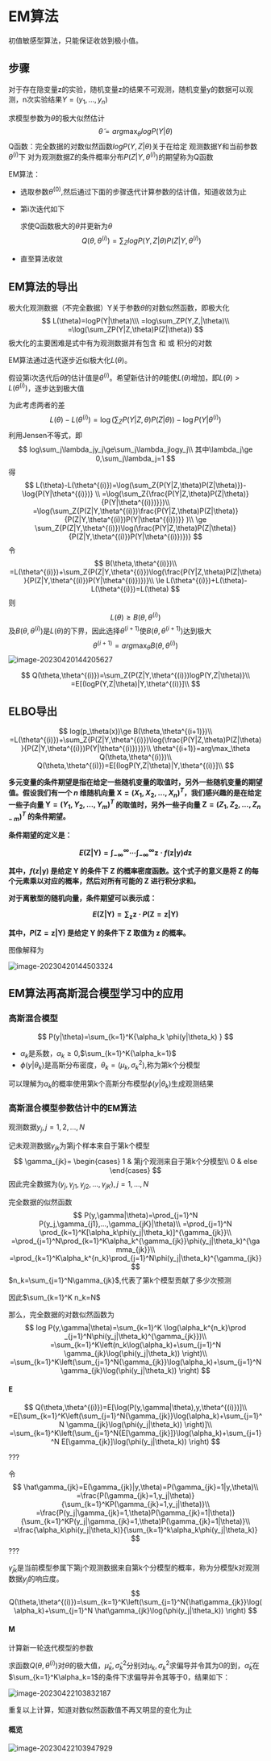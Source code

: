# EM算法

初值敏感型算法，只能保证收敛到极小值。

## 步骤

对于存在隐变量z的实验，随机变量z的结果不可观测，随机变量y的数据可以观测，n次实验结果$Y=(y_1,...,y_n)$

求模型参数为$\theta$的极大似然估计
$$
\tilde{\theta}=arg\max_{\theta}logP(Y|\theta)
$$
Q函数：完全数据的对数似然函数$logP(Y,Z|\theta)$关于在给定 观测数据Y和当前参数$\theta^{(i)}$下 对为观测数据Z的条件概率分布$P(Z|Y,\theta^{(i)})$的期望称为Q函数

EM算法：

- 选取参数$\theta^{(0)}$,然后通过下面的步骤迭代计算参数的估计值，知道收敛为止

- 第i次迭代如下

  求使Q函数极大的$\theta$并更新为$\theta$
  $$
  Q(\theta,\theta^{(i)})=\sum_Z log P(Y,Z|\theta)P(Z|Y,\theta^{(i)})
  $$

- 直至算法收敛

## EM算法的导出

极大化观测数据（不完全数据）Y关于参数$\theta$的对数似然函数，即极大化
$$
L(\theta)=logP(Y|\theta)\\\
=log\sum_ZP(Y,Z,|\theta)\\
=\log(\sum_ZP(Y|Z,\theta)P(Z|\theta))
$$
极大化的主要困难是式中有为观测数据并有包含 和 或 积分的对数

EM算法通过迭代逐步近似极大化$L(\theta)$。

假设第i次迭代后$\theta$的估计值是$\theta^{(i)}$。希望新估计的$\theta$能使$L(\theta)$增加，即$L(\theta)>L(\theta^{(i)})$，逐步达到极大值

为此考虑两者的差
$$
L(\theta)-L(\theta^{(i)})=\log(\sum_Z{P(Y|Z,\theta)P(Z|\theta)})-\log{P(Y|\theta^{(i)})}
$$
利用Jensen不等式，即
$$
log\sum_j\lambda_jy_j\ge\sum_j\lambda_jlogy_j\\
其中\lambda_j\ge 0,\sum_j\lambda_j=1
$$
得
$$
L(\theta)-L(\theta^{(i)})=\log(\sum_Z{P(Y|Z,\theta)P(Z|\theta)})-\log{P(Y|\theta^{(i)})} \\
=\log(\sum_Z{\frac{P(Y|Z,\theta)P(Z|\theta)}{P(Y|\theta^{(i)})}})\\
=\log(\sum_Z{P(Z|Y,\theta^{(i)})\frac{P(Y|Z,\theta)P(Z|\theta)}{P(Z|Y,\theta^{(i)})P(Y|\theta^{(i)})}} )\\
\ge \sum_Z{P(Z|Y,\theta^{(i)})\log(\frac{P(Y|Z,\theta)P(Z|\theta)}{P(Z|Y,\theta^{(i)})P(Y|\theta^{(i)})})}
$$
令
$$
B(\theta,\theta^{(i)})\\
=L(\theta^{(i)})+\sum_Z{P(Z|Y,\theta^{(i)})\log(\frac{P(Y|Z,\theta)P(Z|\theta)}{P(Z|Y,\theta^{(i)})P(Y|\theta^{(i)})})}\\
\le L(\theta^{(i)})+L(\theta)-L(\theta^{(i)})=L(\theta)
$$
则
$$
L(\theta)\ge B(\theta,\theta^{(i)})
$$
及$B(\theta,\theta^{(i)})$是$L(\theta)$的下界，因此选择$\theta^{(i+1)}$使$B(\theta,\theta^{(i+1)})$达到极大
$$
\theta^{(i+1)}=arg\max_{\theta}B(\theta,\theta^{(i)})
$$
![image-20230420144205627](./EM%E7%AE%97%E6%B3%95%E5%8F%8A%E5%85%B6%E6%8E%A8%E5%B9%BF.assets/image-20230420144205627.png)


$$
Q(\theta,\theta^{(i)})=\sum_Z{P(Z|Y,\theta^{(i)})logP(Y,Z|\theta)}\\
=E[(logP(Y,Z|\theta)|Y,\theta^{(i)}]\\
$$

## ELBO导出

$$
log(p_\theta(x))\ge B(\theta,\theta^{(i+1)})\\
=L(\theta^{(i)})+\sum_Z{P(Z|Y,\theta^{(i)})\log(\frac{P(Y|Z,\theta)P(Z|\theta)}{P(Z|Y,\theta^{(i)})P(Y|\theta^{(i)})})}\\
\theta^{(i+1)}=arg\max_\theta Q(\theta,\theta^{(i)})\\
Q(\theta,\theta^{(i)})=E[(logP(Y,Z|\theta)|Y,\theta^{(i)}]\\
$$





**多元变量的条件期望是指在给定一些随机变量的取值时，另外一些随机变量的期望值。假设我们有一个 $n$ 维随机向量 $\mathbf{X} = (X_1, X_2, \ldots, X_n)^T$，我们感兴趣的是在给定一些子向量 $\mathbf{Y} = (Y_1, Y_2, \ldots, Y_m)^T$ 的取值时，另外一些子向量 $\mathbf{Z} = (Z_1, Z_2, \ldots, Z_{n-m})^T$ 的条件期望。**

**条件期望的定义是：**

**$$E(\mathbf{Z}|\mathbf{Y}) = \int_{-\infty}^{\infty} \cdots \int_{-\infty}^{\infty} \mathbf{z} \cdot f(\mathbf{z}|\mathbf{y}) d\mathbf{z}$$**

**其中，$f(\mathbf{z}|\mathbf{y})$ 是给定 $\mathbf{Y}$ 的条件下 $\mathbf{Z}$ 的概率密度函数。这个式子的意义是将 $\mathbf{Z}$ 的每个元素乘以对应的概率，然后对所有可能的 $\mathbf{Z}$ 进行积分求和。**

**对于离散型的随机向量，条件期望可以表示成：**

**$$E(\mathbf{Z}|\mathbf{Y}) = \sum_{\mathbf{z}} \mathbf{z} \cdot P(\mathbf{Z}=\mathbf{z}|\mathbf{Y})$$**

**其中，$P(\mathbf{Z}=\mathbf{z}|\mathbf{Y})$ 是给定 $\mathbf{Y}$ 的条件下 $\mathbf{Z}$ 取值为 $\mathbf{z}$ 的概率。**



图像解释为

![image-20230420144503324](./EM%E7%AE%97%E6%B3%95%E5%8F%8A%E5%85%B6%E6%8E%A8%E5%B9%BF.assets/image-20230420144503324.png)



## EM算法再高斯混合模型学习中的应用

### 高斯混合模型

$$
P(y|\theta)=\sum_{k=1}^K{\alpha_k \phi(y|\theta_k) }
$$

- $\alpha_k$是系数，$\alpha_k \ge 0$,$\sum_{k=1}^K{\alpha_k=1}$
- $\phi(y|\theta_k)$是高斯分布密度，$\theta_k=(\mu_k,\sigma^2_k)$,称为第k个分模型

可以理解为$\alpha_k$的概率使用第k个高斯分布模型$\phi(y|\theta_k)$生成观测结果

### 高斯混合模型参数估计中的EM算法

观测数据$y_j,j=1,2,...,N$

记未观测数据$\gamma_{jk}$为第j个样本来自于第k个模型
$$
\gamma_{jk}=
\begin{cases}
1 & 第j个观测来自于第k个分模型\\
0 & else
\end{cases}
$$
因此完全数据为$(y_j,\gamma_{j1},\gamma_{j2},...,\gamma_{jK}),j=1,...,N$

完全数据的似然函数
$$
P(y,\gamma|\theta)=\prod_{j=1}^N P(y_j,\gamma_{j1},...,\gamma_{jK}|\theta)\\
=\prod_{j=1}^N \prod_{k=1}^K[\alpha_k\phi(y_j|\theta_k)]^{\gamma_{jk}}\\
=\prod_{j=1}^N\prod_{k=1}^K\alpha_k^{\gamma_{jk}}\phi(y_j|\theta_k)^{\gamma_{jk}}\\
=\prod_{k=1}^K\alpha_k^{n_k}\prod_{j=1}^N\phi(y_j|\theta_k)^{\gamma_{jk}}
$$
$n_k=\sum_{j=1}^N\gamma_{jk}$,代表了第k个模型贡献了多少次预测

因此$\sum_{k=1}^K n_k=N$

那么，完全数据的对数似然函数为
$$
log P(y,\gamma|\theta)=\sum_{k=1}^K \log(\alpha_k^{n_k}\prod _{j=1}^N\phi(y_j|\theta_k)^{\gamma_{jk}})\\
=\sum_{k=1}^K\left(n_k\log(\alpha_k)+\sum_{j=1}^N \gamma_{jk}\log(\phi(y_j|\theta_k)) \right)\\
=\sum_{k=1}^K\left(\sum_{j=1}^N{\gamma_{jk}}\log(\alpha_k)+\sum_{j=1}^N \gamma_{jk}\log(\phi(y_j|\theta_k)) \right)
$$


#### E

$$
Q(\theta,\theta^{(i)})=E[\log(P(y,\gamma|\theta),y,\theta^{(i)})]\\
=E[\sum_{k=1}^K\left(\sum_{j=1}^N{\gamma_{jk}}\log(\alpha_k)+\sum_{j=1}^N \gamma_{jk}\log(\phi(y_j|\theta_k)) \right)]\\
=\sum_{k=1}^K\left(\sum_{j=1}^N{E[\gamma_{jk}]}\log(\alpha_k)+\sum_{j=1}^N E[\gamma_{jk}]\log(\phi(y_j|\theta_k)) \right)
$$

???

令
$$
\hat\gamma_{jk}=E(\gamma_{jk}|y,\theta)=P(\gamma_{jk}=1|y,\theta)\\
=\frac{P(\gamma_{jk}=1,y_j|\theta)}{\sum_{k=1}^KP(\gamma_{jk}=1,y_j|\theta)}\\
=\frac{P(y_j|\gamma_{jk}=1,\theta)P(\gamma_{jk}=1|\theta)}{\sum_{k=1}^KP(y_j|\gamma_{jk}=1,\theta)P(\gamma_{jk}=1|\theta)}\\
=\frac{\alpha_k\phi(y_j|\theta_k)}{\sum_{k=1}^k\alpha_k\phi(y_j|\theta_k)}
$$
???

$\hat\gamma_{jk}$是当前模型参属下第j个观测数据来自第k个分模型的概率，称为分模型k对观测数据$y_j$的响应度。
$$
Q(\theta,\theta^{(i)})=\sum_{k=1}^K\left(\sum_{j=1}^N{\hat\gamma_{jk}}\log(\alpha_k)+\sum_{j=1}^N \hat\gamma_{jk}\log(\phi(y_j|\theta_k)) \right)
$$

#### M

计算新一轮迭代模型的参数

求函数$Q(\theta,\theta^{(i)})$对$\theta$的极大值，$\hat\mu_k,\hat\sigma_k^2$分别对$\mu_k,\sigma_k^2$求偏导并令其为0的到，$\hat\alpha_k$在$\sum_{k=1}^K\alpha_k=1$的条件下求偏导并令其等于0，结果如下：

![image-20230422103832187](./EM%E7%AE%97%E6%B3%95%E5%8F%8A%E5%85%B6%E6%8E%A8%E5%B9%BF.assets/image-20230422103832187.png)



重复以上计算，知道对数似然函数值不再又明显的变化为止

#### 概览

![image-20230422103947929](./EM%E7%AE%97%E6%B3%95%E5%8F%8A%E5%85%B6%E6%8E%A8%E5%B9%BF.assets/image-20230422103947929.png)
